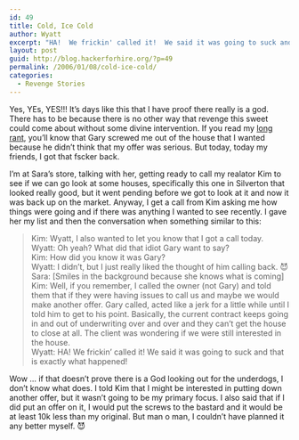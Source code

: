 ```yaml
---
id: 49
title: Cold, Ice Cold
author: Wyatt
excerpt: "HA!  We frickin' called it!  We said it was going to suck and that is exactly what happened!"
layout: post
guid: http://blog.hackerforhire.org/?p=49
permalink: /2006/01/08/cold-ice-cold/
categories:
  - Revenge Stories
---
```

Yes, YEs, YES!!! It&#8217;s days like this that I have proof there really is a god. There has to be because there is no other way that revenge this sweet could come about without some divine intervention. If you read my [long rant][1], you&#8217;ll know that Gary screwed me out of the house that I wanted because he didn&#8217;t think that my offer was serious. But today, today my friends, I got that fscker back.

I&#8217;m at Sara&#8217;s store, talking with her, getting ready to call my realator Kim to see if we can go look at some houses, specifically this one in Silverton that looked really good, but it went pending before we got to look at it and now it was back up on the market. Anyway, I get a call from Kim asking me how things were going and if there was anything I wanted to see recently. I gave her my list and then the conversation when something similar to this:

> Kim: Wyatt, I also wanted to let you know that I got a call today.  
> Wyatt: Oh yeah? What did that idiot Gary want to say?  
> Kim: How did you know it was Gary?  
> Wyatt: I didn&#8217;t, but I just really liked the thought of him calling back. 😈  
> Sara: [Smiles in the background because she knows what is coming]  
> Kim: Well, if you remember, I called the owner (not Gary) and told them that if they were having issues to call us and maybe we would make another offer. Gary called, acted like a jerk for a little while until I told him to get to his point. Basically, the current contract keeps going in and out of underwriting over and over and they can&#8217;t get the house to close at all. The client was wondering if we were still interested in the house.  
> Wyatt: HA! We frickin&#8217; called it! We said it was going to suck and that is exactly what happened!

Wow &#8230; if that doesn&#8217;t prove there is a God looking out for the underdogs, I don&#8217;t know what does. I told Kim that I might be interested in putting down another offer, but it wasn&#8217;t going to be my primary focus. I also said that if I did put an offer on it, I would put the screws to the bastard and it would be at least 10k less than my original. But man o man, I couldn&#8217;t have planned it any better myself. 😈

 [1]: http://blog.hackerforhire.org/?p=40#more-40